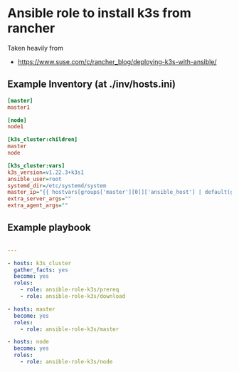 # Ansible role to install k3s from rancher

Taken heavily from 
- https://www.suse.com/c/rancher_blog/deploying-k3s-with-ansible/

## Example Inventory (at ./inv/hosts.ini)

```ini
[master]
master1

[node]
node1

[k3s_cluster:children]
master
node

[k3s_cluster:vars]
k3s_version=v1.22.3+k3s1
ansible_user=root
systemd_dir=/etc/systemd/system
master_ip="{{ hostvars[groups['master'][0]]['ansible_host'] | default(groups['master'][0]) }}"
extra_server_args=""
extra_agent_args=""
```

## Example playbook

```yaml

---

- hosts: k3s_cluster
  gather_facts: yes
  become: yes
  roles:
    - role: ansible-role-k3s/prereq
    - role: ansible-role-k3s/download

- hosts: master
  become: yes
  roles:
    - role: ansible-role-k3s/master

- hosts: node
  become: yes
  roles:
    - role: ansible-role-k3s/node

```
